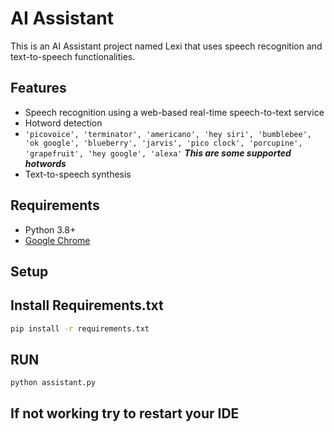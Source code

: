 # AI Assistant

This is an AI Assistant project named Lexi that uses speech recognition and text-to-speech functionalities.

## Features
- Speech recognition using a web-based real-time speech-to-text service
- Hotword detection
- ```'picovoice', 'terminator', 'americano', 'hey siri', 'bumblebee', 'ok google', 'blueberry', 'jarvis', 'pico clock', 'porcupine', 'grapefruit', 'hey google', 'alexa'``` ***This are some supported hotwords***
- Text-to-speech synthesis

## Requirements
- Python 3.8+
- [Google Chrome](https://www.google.com/chrome/)

## Setup

## Install Requirements.txt
```bash
pip install -r requirements.txt
```
## RUN 
```
python assistant.py
```
## If not working try to restart your IDE

